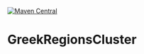 [![Maven Central](https://maven-badges.herokuapp.com/maven-central/com.github.Alexakis97/GreekRegionsCluster/badge.svg)](https://maven-badges.herokuapp.com/maven-central/cz.jirutka.rsql/rsql-parser)
# GreekRegionsCluster
